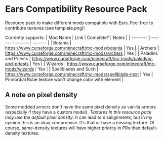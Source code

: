 # Ears Compatibility Resource Pack
Resource pack to make different mods compatible with Ears. Feel free to contribute textures (see template.png)!

Currently supports:
| Mod Name | Link | Complete? | Notes |
| -------- | ------- | ------- |  ------- |
| Botania | https://www.curseforge.com/minecraft/mc-mods/botania | Yes |
| Archers | https://www.curseforge.com/minecraft/mc-mods/archers | Yes |
| Paladins and Priests | https://www.curseforge.com/minecraft/mc-mods/paladins-and-priests | Yes |
| Wizards | https://www.curseforge.com/minecraft/mc-mods/wizards | Yes |
| Spellblades and Such | https://www.curseforge.com/minecraft/mc-mods/spellblade-next | Yes | Primordial Robe texture won't change color with element |

## A note on pixel density
Some modded armors don't have the same pixel density as vanilla armors (especially if they have a custom model). 
*Textures in this resource pack may use the default pixel density*. It can lead to disalignments, but in my opinion this is an okay compromise. It's that or have a missing texture.
Of course, same-density textures will have higher priority in PRs than default-density textures.
